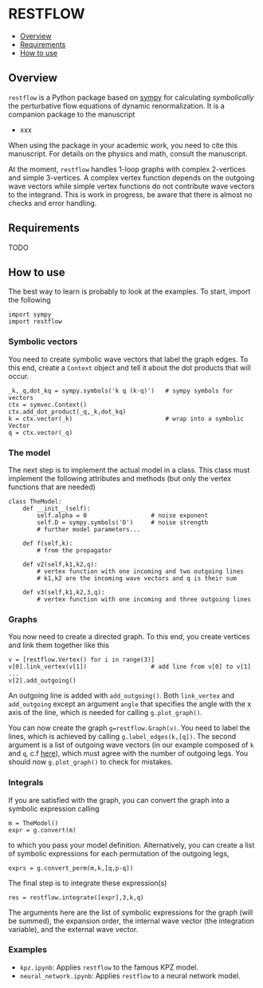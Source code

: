 # RESTFLOW

- [Overview](#overview)
- [Requirements](#requirements)
- [How to use](#how-to-use)

## Overview

`restflow` is a Python package based on [sympy](https://www.sympy.org/) for calculating _symbolically_ the perturbative flow equations of dynamic renormalization. It is a companion package to the manuscript

- xxx

When using the package in your academic work, you need to cite this manuscript. For details on the physics and math, consult the manuscript.

At the moment, `restflow` handles 1-loop graphs with complex 2-vertices and simple 3-vertices. A complex vertex function depends on the outgoing wave vectors while simple vertex functions do not contribute wave vectors to the integrand. This is work in progress, be aware that there is almost no checks and error handling.

## Requirements

TODO

## How to use

The best way to learn is probably to look at the examples. To start, import the following
```
import sympy
import restflow
```

### Symbolic vectors

You need to create symbolic wave vectors that label the graph edges. To this end, create a `Context` object and tell it about the dot products that will occur.
```
_k,_q,dot_kq = sympy.symbols('k q (k·q)')   # sympy symbols for vectors
ctx = symvec.Context()
ctx.add_dot_product(_q,_k,dot_kq)
k = ctx.vector(_k)                          # wrap into a symbolic Vector
q = ctx.vector(_q)
```

### The model

The next step is to implement the actual model in a class. This class must implement the following attributes and methods (but only the vertex functions that are needed)
```
class TheModel:
    def __init__(self):
        self.alpha = 0                  # noise exponent
        self.D = sympy.symbols('D')     # noise strength
        # further model parameters...
    
    def f(self,k):
        # from the propagator

    def v2(self,k1,k2,q):
        # vertex function with one incoming and two outgoing lines
        # k1,k2 are the incoming wave vectors and q is their sum

    def v3(self,k1,k2,3,q):
        # vertex function with one incoming and three outgoing lines
```

### Graphs

You now need to create a directed graph. To this end, you create vertices and link them together like this
```
v = [restflow.Vertex() for i in range(3)]
v[0].link_vertex(v[1])                  # add line from v[0] to v[1]
...
v[2].add_outgoing()
```
An outgoing line is added with `add_outgoing()`. Both `link_vertex` and `add_outgoing` except an argument `angle` that specifies the angle with the x axis of the line, which is needed for calling `g.plot_graph()`.

You can now create the graph `g=restflow.Graph(v)`. You need to label the lines, which is achieved by calling `g.label_edges(k,[q])`. The second argument is a list of outgoing wave vectors (in our example composed of `k` and `q`, c.f [here](#symbolic-vectors)), which must agree with the number of outgoing legs. You should now `g.plot_graph()` to check for mistakes.

### Integrals

If you are satisfied with the graph, you can convert the graph into a symbolic expression calling
```
m = TheModel()
expr = g.convert(m)
```
to which you pass your model definition. Alternatively, you can create a list of symbolic expressions for each permutation of the outgoing legs,
```
exprs = g.convert_perm(m,k,[q,p-q])
```
The final step is to integrate these expression(s)
```
res = restflow.integrate([expr],3,k,q)
```
The arguments here are the list of symbolic expressions for the graph (will be summed), the expansion order, the internal wave vector (the integration variable), and the external wave vector.

### Examples

* `kpz.ipynb`: Applies `restflow` to the famous KPZ model.
* `neural_network.ipynb`: Applies `restflow` to a neural network model.
